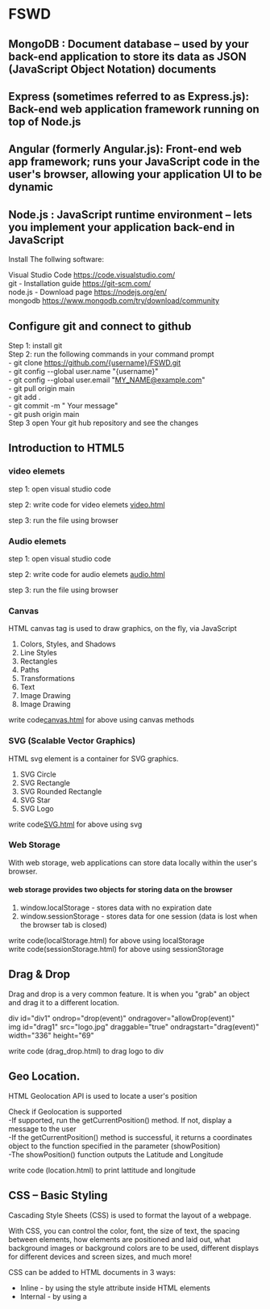 
# FSWD

## MongoDB : Document database – used by your back-end application to store its data as JSON (JavaScript Object Notation) documents
## Express (sometimes referred to as Express.js): Back-end web application framework running on top of Node.js
## Angular (formerly Angular.js): Front-end web app framework; runs your JavaScript code in the user's browser, allowing your application UI to be dynamic
## Node.js : JavaScript runtime environment – lets you implement your application back-end in JavaScript

Install The follwing software: <br/>

Visual Studio Code https://code.visualstudio.com/ <br>
git - Installation guide https://git-scm.com/ <br/>
node.js - Download page https://nodejs.org/en/ <br/>
mongodb https://www.mongodb.com/try/download/community <br/>

## Configure git and connect to github
Step 1: install git <br>
Step 2: run the following commands in your command prompt<br>
       - git clone https://github.com/{username}/FSWD.git <br>
       - git config --global user.name "{username}" <br>
       - git config --global user.email "MY_NAME@example.com" <br>
       - git pull origin main <br>
       - git add . <br>
       - git commit -m " Your message" <br>
       - git push origin main<br>
Step 3 open Your git hub repository and see the changes


## Introduction to HTML5 
### video elemets

step 1: open visual studio code <br> 

step 2: write code for video elemets  [video.html](https://github.com/nagarajuthandu/FSWD/blob/main/video.html) <br>

step 3: run the file using browser <br>

### Audio elemets

step 1: open visual studio code <br> 

step 2: write code for audio elemets  [audio.html](https://github.com/nagarajuthandu/FSWD/blob/main/audio.html) <br>

step 3: run the file using browser <br>

### Canvas

HTML canvas tag is used to draw graphics, on the fly, via JavaScript <br>
1. Colors, Styles, and Shadows
2. Line Styles
3. Rectangles
4. Paths
5. Transformations
6. Text
7. Image Drawing
8. Image Drawing

write code[canvas.html](https://github.com/nagarajuthandu/FSWD/blob/main/canvas.html) for above using canvas methods 

### SVG (Scalable Vector Graphics)

HTML svg element is a container for SVG graphics.
1. SVG Circle
2. SVG Rectangle
3. SVG Rounded Rectangle
4. SVG Star
5. SVG Logo

 write code[SVG.html](https://github.com/nagarajuthandu/FSWD/blob/main/SVG.html) for above using svg 
 
 ### Web Storage
 
 With web storage, web applications can store data locally within the user's browser.<br>
#### web storage provides two objects for storing data on the browser

1. window.localStorage - stores data with no expiration date
2. window.sessionStorage - stores data for one session (data is lost when the browser tab is closed)

write code(localStorage.html) for above using localStorage <br>
write code(sessionStorage.html) for above using sessionStorage

## Drag & Drop

Drag and drop is a very common feature. It is when you "grab" an object and drag it to a different location.

div id="div1" ondrop="drop(event)" ondragover="allowDrop(event)" <br>
img id="drag1" src="logo.jpg" draggable="true" ondragstart="drag(event)" width="336" height="69" <br>

write code (drag_drop.html) to drag logo to div <br>

## Geo Location.
HTML Geolocation API is used to locate a user's position <br>

Check if Geolocation is supported <br>
-If supported, run the getCurrentPosition() method. If not, display a message to the user <br>
-If the getCurrentPosition() method is successful, it returns a coordinates object to the function specified in the parameter (showPosition)<br>
-The showPosition() function outputs the Latitude and Longitude<br>

write code (location.html) to print lattitude and longitude <br>

## CSS – Basic Styling
 Cascading Style Sheets (CSS) is used to format the layout of a webpage. <br>
 
 With CSS, you can control the color, font, the size of text, the spacing between elements, how elements are positioned and laid out, what background images or background colors are to be used, different displays for different devices and screen sizes, and much more! <br>
 
 CSS can be added to HTML documents in 3 ways: <br>

* Inline - by using the style attribute inside HTML elements <br>
* Internal - by using a <style> element in the <head> section <br>
* External - by using a <link> element to link to an external CSS file <br>

create [styles.css]() to move a car / Progress bar <br>
       ## Bootstrap
       * Bootstrap is a free front-end framework for faster and easier web development
       * Bootstrap includes HTML and CSS based design templates for typography, forms, buttons, tables, navigation, modals, image carousels and many other, as well as optional JavaScript plugins
       * Bootstrap also gives you the ability to easily create responsive designs
       
      ## Downloading Bootstrap
       
       download and host Bootstrap yourself, go to https://getbootstrap.com/docs/5.1/getting-started/introduction/ , and follow the instructions 

       


